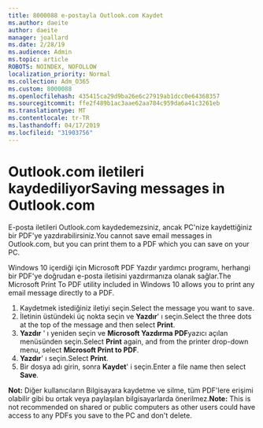 ```yaml
---
title: 8000088 e-postayla Outlook.com Kaydet
ms.author: daeite
author: daeite
manager: joallard
ms.date: 2/28/19
ms.audience: Admin
ms.topic: article
ROBOTS: NOINDEX, NOFOLLOW
localization_priority: Normal
ms.collection: Adm_O365
ms.custom: 8000088
ms.openlocfilehash: 435415ca29d9ba26e6c27919ab1dcc0e64368357
ms.sourcegitcommit: ffe2f489b1ac3aae62aa784c959da6a41c3261eb
ms.translationtype: MT
ms.contentlocale: tr-TR
ms.lasthandoff: 04/17/2019
ms.locfileid: "31903756"
---
```

# <a name="saving-messages-in-outlookcom"></a><span data-ttu-id="0e02d-102">Outlook.com iletileri kaydediliyor</span><span class="sxs-lookup"><span data-stu-id="0e02d-102">Saving messages in Outlook.com</span></span>

<span data-ttu-id="0e02d-103">E-posta iletileri Outlook.com kaydedemezsiniz, ancak PC'nize kaydettiğiniz bir PDF'ye yazdırabilirsiniz.</span><span class="sxs-lookup"><span data-stu-id="0e02d-103">You cannot save email messages in Outlook.com, but you can print them to a PDF which you can save on your PC.</span></span>

<span data-ttu-id="0e02d-104">Windows 10 içerdiği için Microsoft PDF Yazdır yardımcı programı, herhangi bir PDF'ye doğrudan e-posta iletisini yazdırmanıza olanak sağlar.</span><span class="sxs-lookup"><span data-stu-id="0e02d-104">The Microsoft Print To PDF utility included in Windows 10 allows you to print any email message directly to a PDF.</span></span>

1. <span data-ttu-id="0e02d-105">Kaydetmek istediğiniz iletiyi seçin.</span><span class="sxs-lookup"><span data-stu-id="0e02d-105">Select the message you want to save.</span></span>
2. <span data-ttu-id="0e02d-106">İletinin üstündeki üç nokta seçin ve **Yazdır**' ı seçin.</span><span class="sxs-lookup"><span data-stu-id="0e02d-106">Select the three dots at the top of the message and then select **Print**.</span></span>
3. <span data-ttu-id="0e02d-107">**Yazdır** ' ı yeniden seçin ve **Microsoft Yazdırma PDF**yazıcı açılan menüsünden seçin.</span><span class="sxs-lookup"><span data-stu-id="0e02d-107">Select **Print** again, and from the printer drop-down menu, select **Microsoft Print to PDF**.</span></span>
4. <span data-ttu-id="0e02d-108">**Yazdır**' ı seçin.</span><span class="sxs-lookup"><span data-stu-id="0e02d-108">Select **Print**.</span></span>
5. <span data-ttu-id="0e02d-109">Bir dosya adı girin, sonra **Kaydet**' i seçin.</span><span class="sxs-lookup"><span data-stu-id="0e02d-109">Enter a file name then select **Save**.</span></span>

<span data-ttu-id="0e02d-110">**Not:** Diğer kullanıcıların Bilgisayara kaydetme ve silme, tüm PDF'lere erişimi olabilir gibi bu ortak veya paylaşılan bilgisayarlarda önerilmez.</span><span class="sxs-lookup"><span data-stu-id="0e02d-110">**Note:** This is not recommended on shared or public computers as other users could have access to any PDFs you save to the PC and don't delete.</span></span>